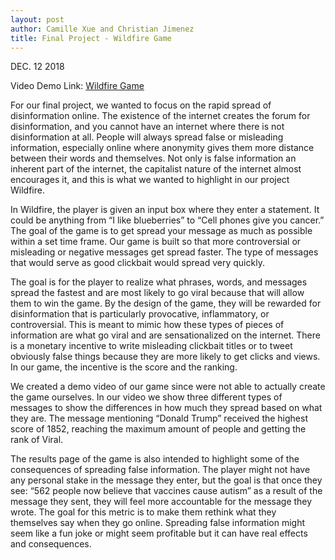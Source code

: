 ```yaml
---
layout: post
author: Camille Xue and Christian Jimenez
title: Final Project - Wildfire Game
---
```


DEC. 12 2018

Video Demo Link: [Wildfire Game](https://youtu.be/wLTvlIkM5iI)

For our final project, we wanted to focus on the rapid spread of disinformation online. The existence of the internet creates the forum for disinformation, and you cannot have an internet where there is not disinformation at all. People will always spread false or misleading information, especially online where anonymity gives them more distance between their words and themselves. Not only is false information an inherent part of the internet, the capitalist nature of the internet almost encourages it, and this is what we wanted to highlight in our project Wildfire.

In Wildfire, the player is given an input box where they enter a statement. It could be anything from “I like blueberries” to “Cell phones give you cancer.” The goal of the game is to get spread your message as much as possible within a set time frame. Our game is built so that more controversial or misleading or negative messages get spread faster. The type of messages that would serve as good clickbait would spread very quickly. 

The goal is for the player to realize what phrases, words, and messages spread the fastest and are most likely to go viral because that will allow them to win the game. By the design of the game, they will be rewarded for disinformation that is particularly provocative, inflammatory, or controversial. This is meant to mimic how these types of pieces of information are what go viral and are sensationalized on the internet. There is a monetary incentive to write misleading clickbait titles or to tweet obviously false things because they are more likely to get clicks and views. In our game, the incentive is the score and the ranking. 

We created a demo video of our game since were not able to actually create the game ourselves. In our video we show three different types of messages to show the differences in how much they spread based on what they are. The message mentioning “Donald Trump” received the highest score of 1852, reaching the maximum amount of people and getting the rank of Viral.

The results page of the game is also intended to highlight some of the consequences of spreading false information. The player might not have any personal stake in the message they enter, but the goal is that once they see: “562 people now believe that vaccines cause autism” as a result of the message they sent, they will feel more accountable for the message they wrote. The goal for this metric is to make them rethink what they themselves say when they go online. Spreading false information might seem like a fun joke or might seem profitable but it can have real effects and consequences. 
